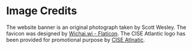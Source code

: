 # Image Credits

The website banner is an original photograph taken by Scott Wesley.
The favicon was designed by <a target="_blank" href="https://www.flaticon.com/authors/wichaiwi/">Wichai.wi - Flaticon</a>.
The CISE Atlantic logo has been provided for promotional purpose by <a target="_blank" href="https://ciseatlantic.ca/">CISE Atlnatic</a>.
